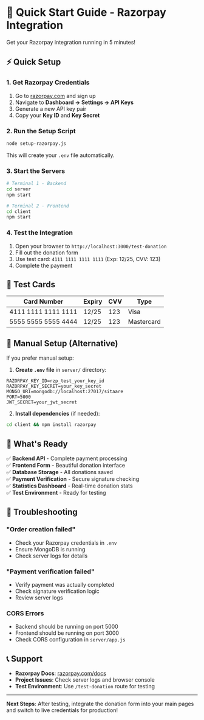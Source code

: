 # 🚀 Quick Start Guide - Razorpay Integration

Get your Razorpay integration running in 5 minutes!

## ⚡ Quick Setup

### 1. Get Razorpay Credentials
1. Go to [razorpay.com](https://razorpay.com) and sign up
2. Navigate to **Dashboard → Settings → API Keys**
3. Generate a new API key pair
4. Copy your **Key ID** and **Key Secret**

### 2. Run the Setup Script
```bash
node setup-razorpay.js
```
This will create your `.env` file automatically.

### 3. Start the Servers
```bash
# Terminal 1 - Backend
cd server
npm start

# Terminal 2 - Frontend  
cd client
npm start
```

### 4. Test the Integration
1. Open your browser to `http://localhost:3000/test-donation`
2. Fill out the donation form
3. Use test card: `4111 1111 1111 1111` (Exp: 12/25, CVV: 123)
4. Complete the payment

## 🧪 Test Cards

| Card Number | Expiry | CVV | Type |
|-------------|--------|-----|------|
| 4111 1111 1111 1111 | 12/25 | 123 | Visa |
| 5555 5555 5555 4444 | 12/25 | 123 | Mastercard |

## 🔧 Manual Setup (Alternative)

If you prefer manual setup:

1. **Create `.env` file** in `server/` directory:
```env
RAZORPAY_KEY_ID=rzp_test_your_key_id
RAZORPAY_KEY_SECRET=your_key_secret
MONGO_URI=mongodb://localhost:27017/sitaare
PORT=5000
JWT_SECRET=your_jwt_secret
```

2. **Install dependencies** (if needed):
```bash
cd client && npm install razorpay
```

## 🎯 What's Ready

✅ **Backend API** - Complete payment processing  
✅ **Frontend Form** - Beautiful donation interface  
✅ **Database Storage** - All donations saved  
✅ **Payment Verification** - Secure signature checking  
✅ **Statistics Dashboard** - Real-time donation stats  
✅ **Test Environment** - Ready for testing  

## 🚨 Troubleshooting

### "Order creation failed"
- Check your Razorpay credentials in `.env`
- Ensure MongoDB is running
- Check server logs for details

### "Payment verification failed"  
- Verify payment was actually completed
- Check signature verification logic
- Review server logs

### CORS Errors
- Backend should be running on port 5000
- Frontend should be running on port 3000
- Check CORS configuration in `server/app.js`

## 📞 Support

- **Razorpay Docs**: [razorpay.com/docs](https://razorpay.com/docs)
- **Project Issues**: Check server logs and browser console
- **Test Environment**: Use `/test-donation` route for testing

---

**Next Steps**: After testing, integrate the donation form into your main pages and switch to live credentials for production! 